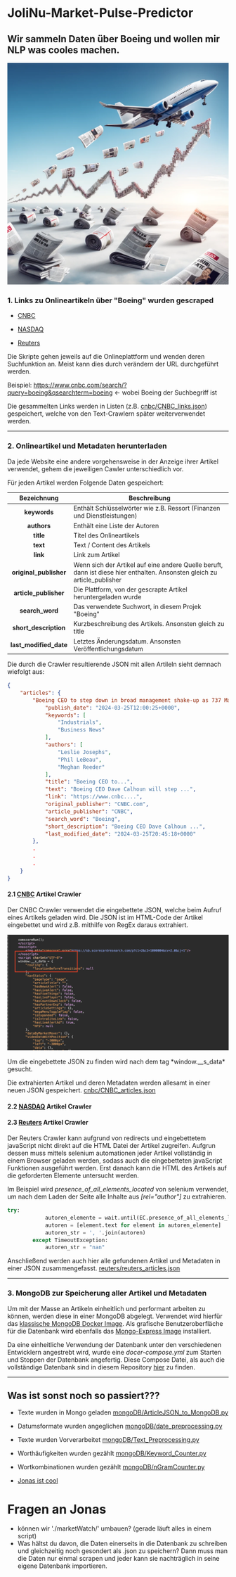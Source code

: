 # JoliNu-Market-Pulse-Predictor

## Wir sammeln Daten über Boeing und wollen mir NLP was cooles machen.

![JAAAAAAAA FUUUUUUUUUUUUGZEUUUUUUUUUUG](screenshots/flugzeug_nlp.png)

### 1. Links zu Onlineartikeln über "Boeing" wurden gescraped 

- [CNBC](cnbc/cnbc_link_crawler.py)

- [NASDAQ](nasdaq/extractLink.py)

- [Reuters](reuters/reuters_link_crawler.py)

Die Skripte gehen jeweils auf die Onlineplattform und wenden deren Suchfunktion an. Meist kann dies durch verändern der URL durchgeführt werden. 

Beispiel: https://www.cnbc.com/search/?query=boeing&qsearchterm=boeing <- wobei Boeing der Suchbegriff ist

Die gesammelten Links werden in Listen (z.B. [cnbc/CNBC_links.json](cnbc/CNBC_links.json)) gespeichert, welche von den Text-Crawlern später weiterverwendet werden.

---

### 2. Onlineartikel und Metadaten herunterladen 
Da jede Website eine andere vorgehensweise in der Anzeige ihrer Artikel verwendet, gehem die jeweiligen Cawler unterschiedlich vor. 

Für jeden Artikel werden Folgende Daten gespeichert:

|       Bezeichnung      |   Beschreibung                        |
|:----------------------:|---------------------------------------|         
| **keywords**           | Enthält Schlüsselwörter wie z.B. Ressort (Finanzen und Dienstleistungen) |
| **authors**            | Enthält eine Liste der Autoren |
| **title**              | Titel des Onlineartikels |
| **text**               | Text / Content des Artikels |
| **link**               | Link zum Artikel |
| **original_publisher** | Wenn sich der Artikel auf eine andere Quelle beruft, dann ist diese hier enthalten. Ansonsten gleich zu article_publisher |
| **article_publisher**  | Die Plattform, von der gescrapte Artikel heruntergeladen wurde |
| **search_word**        | Das verwendete Suchwort, in diesem Projek "Boeing"
| **short_description**  | Kurzbeschreibung des Artikels. Ansonsten gleich zu title
| **last_modified_date** | Letztes Änderungsdatum. Ansonsten Veröffentlichungsdatum | 

Die durch die Crawler resultierende JSON mit allen Artileln sieht demnach wiefolgt aus:

```json
{
    "articles": {
        "Boeing CEO to step down in broad management shake-up as 737 Max crisis weighs on aerospace giant": {
            "publish_date": "2024-03-25T12:00:25+0000",
            "keywords": [
                "Industrials",
                "Business News"
            ],
            "authors": [
                "Leslie Josephs",
                "Phil LeBeau",
                "Meghan Reeder"
            ],
            "title": "Boeing CEO to...",
            "text": "Boeing CEO Dave Calhoun will step ...",
            "link": "https://www.cnbc....",
            "original_publisher": "CNBC.com",
            "article_publisher": "CNBC",
            "search_word": "Boeing",
            "short_description": "Boeing CEO Dave Calhoun ...",
            "last_modified_date": "2024-03-25T20:45:18+0000"
        },
        .
        .
        .
    }
}
```


#### 2.1 [CNBC](cnbc/cnbc_text_crawler.py) Artikel Crawler
Der CNBC Crawler verwendet die eingebettete JSON, welche beim Aufruf eines Artikels geladen wird. Die JSON ist im HTML-Code der Artikel eingebettet und wird z.B. mithilfe von RegEx daraus extrahiert. 
<p align="center">
<img src="screenshots\cnbc_json.png" width="512"/>
</p>
Um die eingebettete JSON zu finden wird nach dem tag *window.__s_data* gesucht.

Die extrahierten Artikel und deren Metadaten werden allesamt in einer neuen JSON gespeichert. [cnbc/CNBC_articles.json]([cnbc/CNBC_articles.json])


#### 2.2 [NASDAQ](nasdaq/downloadArtikel.py) Artikel Crawler



#### 2.3 [Reuters](reuters/reuters_text_crawler.py) Artikel Crawler
Der Reuters Crawler kann aufgrund von redirects und eingebettetem javaScript nicht direkt auf die HTML Datei der Artikel zugreifen. Aufgrun dessen muss mittels selenium automationen jeder Artikel vollständig in einem Browser geladen werden, sodass auch die eingebetteten javaScript Funktionen ausgeführt werden. Erst danach kann die HTML des Artikels auf die geforderten Elemente untersucht werden. 

Im Beispiel wird *presence_of_all_elements_located* von selenium verwendet, um nach dem Laden der Seite alle Inhalte aus *[rel="author"]* zu extrahieren.

```python
try:
            autoren_elemente = wait.until(EC.presence_of_all_elements_located((By.CSS_SELECTOR, '[rel="author"]')))
            autoren = [element.text for element in autoren_elemente]
            autoren_str = ', '.join(autoren)
        except TimeoutException:
            autoren_str = "nan"
```
Anschließend werden auch hier alle gefundenen Artikel und Metadaten in einer JSON zusammengefasst. [reuters/reuters_articles.json]([reuters/reuters_articles.json])

---

### 3. MongoDB zur Speicherung aller Artikel und Metadaten
Um mit der Masse an Artikeln einheitlich und performant arbeiten zu können, werden diese in einer MongoDB abgelegt. Verwendet wird hierfür das [klassische MongoDB Docker Image](https://hub.docker.com/_/mongo). 
Als grafische Benutzeroberfläche für die Datenbank wird ebenfalls das [Mongo-Express Image](https://hub.docker.com/_/mongo-express) installiert. 

Da eine einheitliche Verwendung der Datenbank unter den verschiedenen Entwicklern angestrebt wird, wurde eine *docer-compose.yml* zum Starten und Stoppen der Datenbank angefertig. Diese Compose Datei, als auch die vollständige Datenbank sind in diesem Repository [hier](mongoDB) zu finden. 

---

## Was ist sonst noch so passiert???

* Texte wurden in Mongo geladen [mongoDB/ArticleJSON_to_MongoDB.py](mongoDB/ArticleJSON_to_MongoDB.py)

* Datumsformate wurden angeglichen [mongoDB/date_preprocessing.py](mongoDB/date_preprocessing.py)

* Texte wurden Vorverarbeitet [mongoDB/Text_Preprocessing.py](mongoDB/Text_Preprocessing.py)

* Worthäufigkeiten wurden gezählt [mongoDB/Keyword_Counter.py](mongoDB/Keyword_Counter.py)

* Wortkombinationen wurden gezählt [mongoDB/nGramCounter.py](mongoDB/nGramCounter.py)

* [Jonas ist cool](https://de.wikipedia.org/wiki/Wurmautomat)

# Fragen an Jonas
- können wir './marketWatch/' umbauen? (gerade läuft alles in einem script) 
- Was hältst du davon, die Daten einerseits in die Datenbank zu schreiben und gleichzeitig noch gesondert als .json zu speichern? Dann muss man die Daten nur einmal scrapen und jeder kann sie nachträglich in seine eigene Datenbank importieren.


